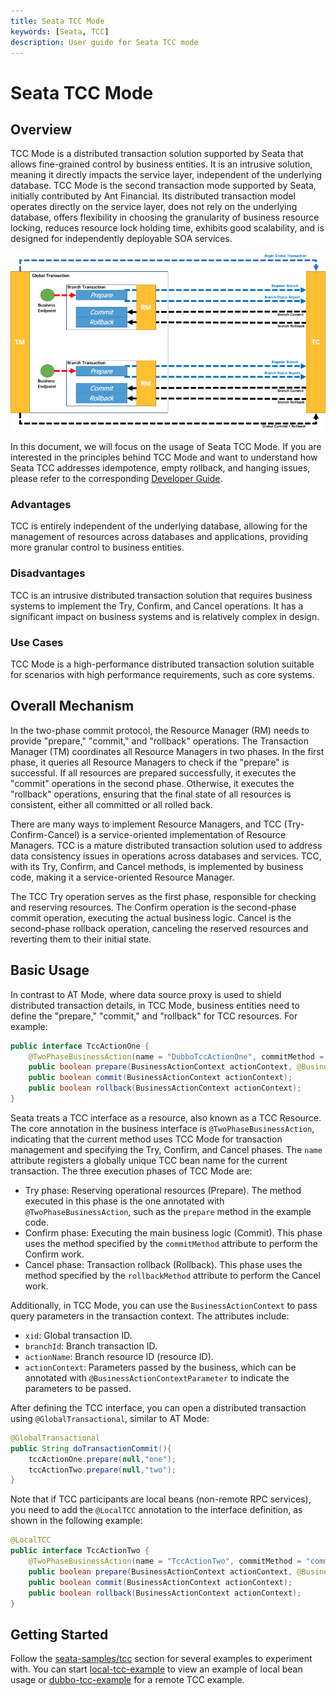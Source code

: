 ```yaml
---
title: Seata TCC Mode
keywords: [Seata, TCC]
description: User guide for Seata TCC mode
---
```


# Seata TCC Mode

## Overview

TCC Mode is a distributed transaction solution supported by Seata that allows fine-grained control by business entities. It is an intrusive solution, meaning it directly impacts the service layer, independent of the underlying database. TCC Mode is the second transaction mode supported by Seata, initially contributed by Ant Financial. Its distributed transaction model operates directly on the service layer, does not rely on the underlying database, offers flexibility in choosing the granularity of business resource locking, reduces resource lock holding time, exhibits good scalability, and is designed for independently deployable SOA services.

![Overview of a global transaction](/img/seata_tcc-1.png)

In this document, we will focus on the usage of Seata TCC Mode. If you are interested in the principles behind TCC Mode and want to understand how Seata TCC addresses idempotence, empty rollback, and hanging issues, please refer to the corresponding [Developer Guide](../../dev/mode/tcc-mode).

### Advantages

TCC is entirely independent of the underlying database, allowing for the management of resources across databases and applications, providing more granular control to business entities.

### Disadvantages

TCC is an intrusive distributed transaction solution that requires business systems to implement the Try, Confirm, and Cancel operations. It has a significant impact on business systems and is relatively complex in design.

### Use Cases

TCC Mode is a high-performance distributed transaction solution suitable for scenarios with high performance requirements, such as core systems.

## Overall Mechanism

In the two-phase commit protocol, the Resource Manager (RM) needs to provide "prepare," "commit," and "rollback" operations. The Transaction Manager (TM) coordinates all Resource Managers in two phases. In the first phase, it queries all Resource Managers to check if the "prepare" is successful. If all resources are prepared successfully, it executes the "commit" operations in the second phase. Otherwise, it executes the "rollback" operations, ensuring that the final state of all resources is consistent, either all committed or all rolled back.

There are many ways to implement Resource Managers, and TCC (Try-Confirm-Cancel) is a service-oriented implementation of Resource Managers. TCC is a mature distributed transaction solution used to address data consistency issues in operations across databases and services. TCC, with its Try, Confirm, and Cancel methods, is implemented by business code, making it a service-oriented Resource Manager.

The TCC Try operation serves as the first phase, responsible for checking and reserving resources. The Confirm operation is the second-phase commit operation, executing the actual business logic. Cancel is the second-phase rollback operation, canceling the reserved resources and reverting them to their initial state.

## Basic Usage

In contrast to AT Mode, where data source proxy is used to shield distributed transaction details, in TCC Mode, business entities need to define the "prepare," "commit," and "rollback" for TCC resources. For example:

```java
public interface TccActionOne {
    @TwoPhaseBusinessAction(name = "DubboTccActionOne", commitMethod = "commit", rollbackMethod = "rollback")
    public boolean prepare(BusinessActionContext actionContext, @BusinessActionContextParameter(paramName = "a") String a);
    public boolean commit(BusinessActionContext actionContext);
    public boolean rollback(BusinessActionContext actionContext);
}
```

Seata treats a TCC interface as a resource, also known as a TCC Resource. The core annotation in the business interface is `@TwoPhaseBusinessAction`, indicating that the current method uses TCC Mode for transaction management and specifying the Try, Confirm, and Cancel phases. The `name` attribute registers a globally unique TCC bean name for the current transaction. The three execution phases of TCC Mode are:

- Try phase: Reserving operational resources (Prepare). The method executed in this phase is the one annotated with `@TwoPhaseBusinessAction`, such as the `prepare` method in the example code.
- Confirm phase: Executing the main business logic (Commit). This phase uses the method specified by the `commitMethod` attribute to perform the Confirm work.
- Cancel phase: Transaction rollback (Rollback). This phase uses the method specified by the `rollbackMethod` attribute to perform the Cancel work.

Additionally, in TCC Mode, you can use the `BusinessActionContext` to pass query parameters in the transaction context. The attributes include:

- `xid`: Global transaction ID.
- `branchId`: Branch transaction ID.
- `actionName`: Branch resource ID (resource ID).
- `actionContext`: Parameters passed by the business, which can be annotated with `@BusinessActionContextParameter` to indicate the parameters to be passed.

After defining the TCC interface, you can open a distributed transaction using `@GlobalTransactional`, similar to AT Mode:

```java
@GlobalTransactional
public String doTransactionCommit(){
    tccActionOne.prepare(null,"one");
    tccActionTwo.prepare(null,"two");
}
```

Note that if TCC participants are local beans (non-remote RPC services), you need to add the `@LocalTCC` annotation to the interface definition, as shown in the following example:

```java
@LocalTCC
public interface TccActionTwo {
    @TwoPhaseBusinessAction(name = "TccActionTwo", commitMethod = "commit", rollbackMethod = "rollback")
    public boolean prepare(BusinessActionContext actionContext, @BusinessActionContextParameter(paramName = "a") String a);
    public boolean commit(BusinessActionContext actionContext);
    public boolean rollback(BusinessActionContext actionContext);
}
```

## Getting Started

Follow the [seata-samples/tcc](https://github.com/apache/incubator-seata-samples/tree/master/tcc) section for several examples to experiment with. You can start [local-tcc-example](https://github.com/apache/incubator-seata-samples/tree/master/tcc/local-tcc-sample) to view an example of local bean usage or [dubbo-tcc-example](https://github.com/apache/incubator-seata-samples/tree/master/tcc/local-tcc-sample) for a remote TCC example.
